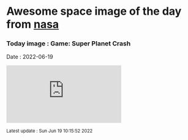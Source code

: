 
# Awesome space image of the day from [nasa](https://api.nasa.gov/)

### Today image : Game: Super Planet Crash

Date : 2022-06-19


![](https://stefanom.org/spc/game.php)

<small>Latest update : Sun Jun 19 10:15:52 2022</small>


